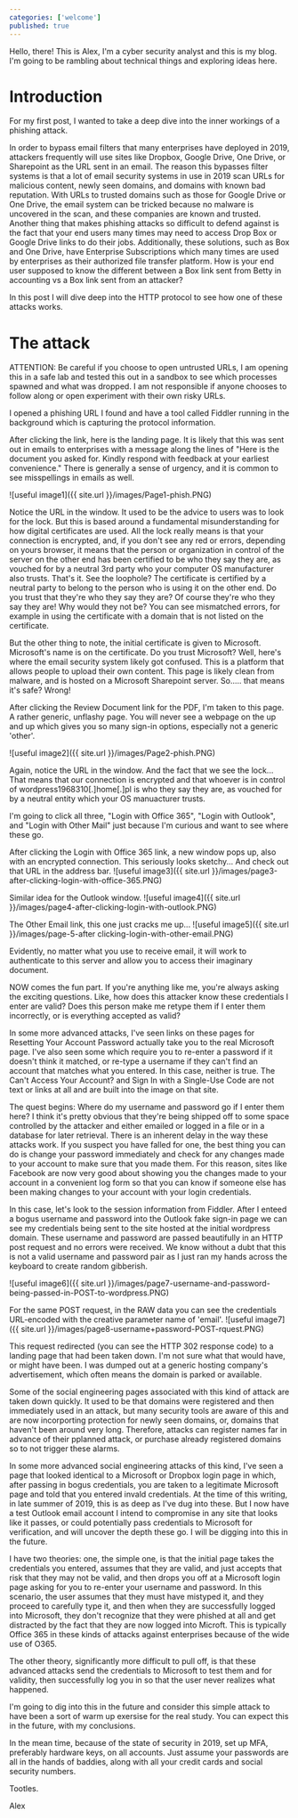 ```yaml
---
categories: ['welcome']
published: true
---
```


Hello, there! This is Alex, I'm a cyber security analyst and this is my blog. I'm going to be rambling about technical things and exploring ideas here.

# Introduction
For my first post, I wanted to take a deep dive into the inner workings of a phishing attack.

In order to bypass email filters that many enterprises have deployed in 2019, attackers frequently will use sites like Dropbox, Google Drive, One Drive, or Sharepoint as the URL sent in an email. The reason this bypasses filter systems is that a lot of email security systems in use in 2019 scan URLs for malicious content, newly seen domains, and domains with known bad reputation. With URLs to trusted domains such as those for Google Drive or One Drive, the email system can be tricked because no malware is uncovered in the scan, and these companies are known and trusted. Another thing that makes phishing attacks so difficult to defend against is the fact that your end users many times may need to access Drop Box or Google Drive links to do their jobs. Additionally, these solutions, such as Box and One Drive, have Enterprise Subscriptions which many times are used by enterprises as their authorized file transfer platform. How is your end user supposed to know the different between a Box link sent from Betty in accounting vs a Box link sent from an attacker?

In this post I will dive deep into the HTTP protocol to see how one of these attacks works.

# The attack

ATTENTION: Be careful if you choose to open untrusted URLs, I am opening this in a safe lab and tested this out in a sandbox to see which processes spawned and what was dropped. I am not responsible if anyone chooses to follow along or open experiment with their own risky URLs.

I opened a phishing URL I found and have a tool called Fiddler running in the background which is capturing the protocol information. 

After clicking the link, here is the landing page. It is likely that this was sent out in emails to enterprises with a message along the lines of "Here is the document you asked for. Kindly respond with feedback at your earliest convenience." There is generally a sense of urgency, and it is common to see misspellings in emails as well. 

![useful image1]({{ site.url }}/images/Page1-phish.PNG)

Notice the URL in the window. It used to be the advice to users was to look for the lock. But this is based around a fundamental misunderstanding for how digital certificates are used. All the lock really means is that your connection is encrypted, and, if you don't see any red or errors, depending on yours browser, it means that the person or organization in control of the server on the other end has been certified to be who they say they are, as vouched for by a neutral 3rd party who your computer OS manufacturer also trusts. That's it. See the loophole? The certificate is certified by a neutral party to belong to the person who is using it on the other end. Do you trust that they're who they say they are? Of course they're who they say they are! Why would they not be? You can see mismatched errors, for example in using the certificate with a domain that is not listed on the certificate.

But the other thing to note, the initial certificate is given to Microsoft. Microsoft's name is on the certificate. Do you trust Microsoft? Well, here's where the email security system likely got confused. This is a platform that allows people to upload their own content. This page is likely clean from malware, and is hosted on a Microsoft Sharepoint server. So..... that means it's safe? Wrong!




After clicking the Review Document link for the PDF, I'm taken to this page. A rather generic, unflashy page. You will never see a webpage on the up and up which gives you so many sign-in options, especially not a generic 'other'.

![useful image2]({{ site.url }}/images/Page2-phish.PNG)

Again, notice the URL in the window. And the fact that we see the lock... That means that our connection is encrypted and that whoever is in control of wordpress1968310[.]home[.]pl is who they say they are, as vouched for by a neutral entity which your OS manuacturer trusts.

I'm going to click all three, "Login with Office 365", "Login with Outlook", and "Login with Other Mail" just because I'm curious and want to see where these go.

After clicking the Login with Office 365 link, a new window pops up, also with an encrypted connection. This seriously looks sketchy... And check out that URL in the address bar.
![useful image3]({{ site.url }}/images/page3-after-clicking-login-with-office-365.PNG)

Similar idea for the Outlook window. 
![useful image4]({{ site.url }}/images/page4-after-clicking-login-with-outlook.PNG)

The Other Email link, this one just cracks me up...
![useful image5]({{ site.url }}/images/page-5-after clicking-login-with-other-email.PNG)

Evidently, no matter what you use to receive email, it will work to authenticate to this server and allow you to access their imaginary document.




NOW comes the fun part. If you're anything like me, you're always asking the exciting questions. Like, how does this attacker know these credentials I enter are valid? Does this person make me retype them if I enter them incorrectly, or is everything accepted as valid?

In some more advanced attacks, I've seen links on these pages for Resetting Your Account Password actually take you to the real Microsoft page. I've also seen some which require you to re-enter a password if it doesn't think it matched, or re-type a username if they can't find an account that matches what you entered. In this case, neither is true. The Can't Access Your Account? and Sign In with a Single-Use Code are not text or links at all and are built into the image on that site.


The quest begins: Where do my username and password go if I enter them here? I think it's pretty obvious that they're being shipped off to some space controlled by the attacker and either emailed or logged in a file or in a database for later retrieval. There is an inherent delay in the way these attacks work. If you suspect you have falled for one, the best thing you can do is change your password immediately and check for any changes made to your account to make sure that you made them. For this reason, sites like Facebook are now very good about showing you the changes made to your account in a convenient log form so that you can know if someone else has been making changes to your account with your login credentials.



In this case, let's look to the session information from Fiddler. After I enteed a bogus username and password into the Outlook fake sign-in page we can see my credentials being sent to the site hosted at the initial wordpress domain. These username and password are passed beautifully in an HTTP post request and no errors were received. We know without a dubt that this is not a valid username and password pair as I just ran my hands across the keyboard to create random gibberish.

![useful image6]({{ site.url }}/images/page7-username-and-password-being-passed-in-POST-to-wordpress.PNG)


For the same POST request, in the RAW data you can see the credentials URL-encoded with the creative parameter name of 'email'.
![useful image7]({{ site.url }}/images/page8-username+password-POST-rquest.PNG)

This request redirected (you can see the HTTP 302 response code) to a landing page that had been taken down. I'm not sure what that would have, or might have been. I was dumped out at a generic hosting company's advertisement, which often means the domain is parked or available.

Some of the social engineering pages associated with this kind of attack are taken down quickly. It used to be that domains were registered and then immediately used in an attack, but many security tools are aware of this and are now incorporting protection for newly seen domains, or, domains that haven't been around very long. Therefore, attacks can register names far in advance of their pplanned attack, or purchase already registered domains so to not trigger these alarms.

In some more advanced social engineering attacks of this kind, I've seen a page that looked identical to a Microsoft or Dropbox login page in which, after passing in bogus credentials, you are taken to a legitimate Microsoft page and told that you entered invald credentials. At the time of this writing, in late summer of 2019, this is as deep as I've dug into these. But I now have a test Outlook email account I intend to compromise in any site that looks like it passes, or could potentially pass credentials to Microsoft for verification, and will uncover the depth these go. I will be digging into this in the future.

I have two theories: one, the simple one, is that the initial page takes the credentials you entered, assumes that they are valid, and just accepts that risk  that they may not be valid, and then drops you off at a Microsoft login page asking for you to re-enter your username and password. In this scenario, the user assumes that they must have mistyped it, and they proceed to carefully type it, and then when they are successfully logged into Microsoft, they don't recognize that they were phished at all and get distracted by the fact that they are now logged into Microft. This is typically Office 365 in these kinds of attacks against enterprises because of the wide use of O365.

The other theory, significantly more difficult to pull off, is that these advanced attacks send the credentials to Microsoft to test them and for validity, then successfully log you in so that the user never realizes what happened.  

I'm going to dig into this in the future and consider this simple attack to have been a sort of warm up exersise for the real study. You can expect this in the future, with my conclusions.

In the mean time, because of the state of security in 2019, set up MFA, preferably hardware keys, on all accounts. Just assume your passwords are all in the hands of baddies, along with all your credit cards and social security numbers.

Tootles.

Alex

